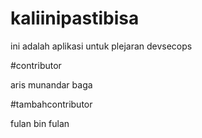 # kaliinipastibisa

ini adalah aplikasi untuk plejaran devsecops

#contributor

aris munandar baga

#tambahcontributor

fulan bin fulan
